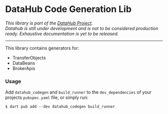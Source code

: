 # DataHub Code Generation Lib

*This library is part of the [DataHub Project][1].*  
*Datahub is still under development and is not to be considered production ready. Exhaustive documentation is yet to be released.*

---

This library contains generators for:
- TransferObjects
- DataBeans
- BrokerApis

### Usage

Add `datahub_codegen` and `build_runner` to the `dev_dependencies` of your projects
`pubspec.yaml` file, or simply run:

```shell
$ dart pub add --dev datahub_codegen build_runner
```


[1]: https://github.com/christian-thiele/datahub